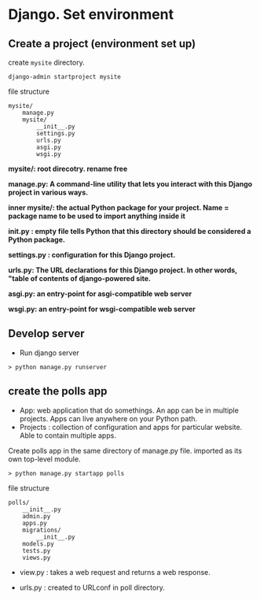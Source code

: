 # Django. Set environment

## Create a project (environment set up)
create `mysite` directory. 
```
django-admin startproject mysite
```

file structure
```
mysite/
    manage.py
    mysite/
        __init__.py
        settings.py
        urls.py
        asgi.py
        wsgi.py
```

**mysite/: root direcotry. rename free**

**manage.py: A command-line utility that lets you interact with this Django project in various ways.**

**inner mysite/: the actual Python package for your project. Name = package name to be used to import anything inside it**

**__init__.py : empty file tells Python that this directory should be considered a Python package.**

**settings.py : configuration for this Django project.**

**urls.py: The URL declarations for this Django project. In other words, "table of contents of django-powered site.**

**asgi.py: an entry-point for asgi-compatible web server**

**wsgi.py: an entry-point for wsgi-compatible web server**


## Develop server
* Run django server
```
> python manage.py runserver
```

## create the polls app

* App: web application that do somethings. An app can be in multiple projects. Apps can live anywhere on your Python path.
* Projects : collection of configuration and apps for particular website. Able to contain multiple apps. 


Create polls app in the same directory of manage.py file. imported as its own top-level module.
```
> python manage.py startapp polls
```

file structure
```
polls/
    __init__.py
    admin.py
    apps.py
    migrations/
        __init__.py
    models.py
    tests.py
    views.py
```

* view.py : takes a web request and returns a web response.

* urls.py : created to URLconf in poll directory.

